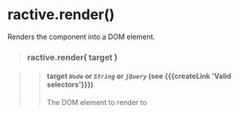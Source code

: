 # ractive.render()


Renders the component into a DOM element.

> ### ractive.render( target )

> > #### **target** *`Node`* or *`String`* or *`jQuery`* (see {{{createLink 'Valid selectors'}}})
> > The DOM element to render to
